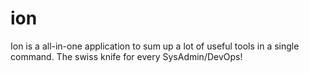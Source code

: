 # ion
Ion is a all-in-one application to sum up a lot of useful tools in a single command. The swiss knife for every SysAdmin/DevOps!
